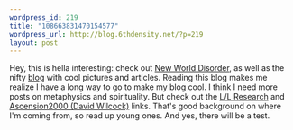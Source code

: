```yaml
--- 
wordpress_id: 219
title: "108663831470154577"
wordpress_url: http://blog.6thdensity.net/?p=219
layout: post
---
```

Hey, this is hella interesting: check out <a href="http://newworlddisorder.ca/">New World Disorder</a>, as well as the nifty <a href="http://www.newworlddisorder.ca/blog/">blog</a> with cool pictures and articles.  Reading this blog makes me realize I have a long way to go to make my blog cool.  I think I need more posts on metaphysics and spirituality.  But check out the <a href="http://www.llresearch.org">L/L Research</a> and <a href="http://www.Ascension2000.com">Ascension2000 (David Wilcock)</a> links.  That's good background on where I'm coming from, so read up young ones.  And yes, there will be a test.

